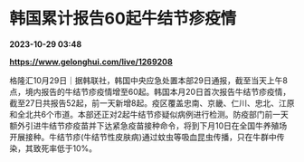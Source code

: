 # 韩国累计报告60起牛结节疹疫情

**2023-10-29 03:48**

**https://www.gelonghui.com/live/1269208**

格隆汇10月29日｜据韩联社，韩国中央应急处置本部29日通报，截至当天上午8点，境内报告的牛结节疹疫情增至60起。韩国本月20日首次报告牛结节疹疫情，截至27日共报告52起，前一天新增8起。疫区覆盖忠南、京畿、仁川、忠北、江原和全北共6个市道。本部还正对2起牛结节疹疑似病例进行检测。防疫部门前一天额外引进牛结节疹疫苗并下达紧急疫苗接种命令，将到下月10日在全国牛养殖场开展接种。牛结节疹(牛结节性皮肤病)通过蚊虫等吸血昆虫传播，只在牛群中传染，其致死率低于10%。